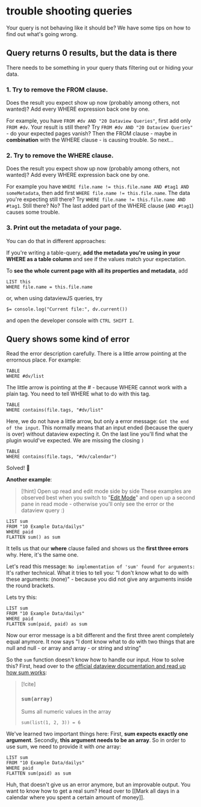 # trouble shooting queries

Your query is not behaving like it should be? We have some tips on how to find out what's going wrong.

## Query returns 0 results, but the data is there

There needs to be something in your query thats filtering out or hiding your data.

### 1. Try to remove the FROM clause.
Does the result you expect show up now (probably among others, not wanted)? Add every WHERE expression back one by one.

For example, you have `FROM #dv AND "20 Dataview Queries"`, first add only `FROM #dv`. Your result is still there? Try `FROM #dv AND "20 Dataview Queries"` - do your expected pages vanish? Then the FROM clause - maybe in **combination** with the WHERE clause - is causing trouble. So next...

### 2. Try to remove the WHERE clause.
Does the result you expect show up now (probably among others, not wanted)? Add every WHERE expression back one by one.

For example you have `WHERE file.name != this.file.name AND #tag1 AND someMetadata`, then add first `WHERE file.name != this.file.name`. The data you're expecting still there? Try `WHERE file.name != this.file.name AND #tag1`. Still there? No? The last added part of the WHERE clause (`AND #tag1`) causes some trouble.


### 3. Print out the metadata of your page. 

You can do that in different approaches:

If you're writing a table-query, **add the metadata you're using in your WHERE as a table column** and see if the values match your expectation.

To **see the whole current page with all its properties and metadata**, add 

```dataview
LIST this
WHERE file.name = this.file.name
```

or, when using dataviewJS queries, try

`$= console.log("Current file:", dv.current())`

and open the developer console with `CTRL SHIFT I`.


## Query shows some kind of error

Read the error description carefully. There is a little arrow pointing at the errornous place. For example:

```dataview
TABLE
WHERE #dv/list
```

The little arrow is pointing at the # - because WHERE cannot work with a plain tag. You need to tell WHERE what to do with this tag.

```dataview
TABLE
WHERE contains(file.tags, "#dv/list"
```

Here, we do not have a little arrow, but only a error message: `Got the end of the input`. This normally means that an input ended (because the query is over) without dataview expecting it. On the last line you'll find what the plugin would've expected. We are missing the closing `)`

```dataview
TABLE
WHERE contains(file.tags, "#dv/calendar")
```

Solved! 🎉

**Another example**:

> [!hint] Open up read and edit mode side by side
> These examples are observed best when you switch to "[Edit Mode](https://help.obsidian.md/How+to/Read+and+edit+modes)" and open up a second pane in read mode - otherwise you'll only see the error or the dataview query :) 

```dataview
LIST sum
FROM "10 Example Data/dailys"
WHERE paid
FLATTEN sum() as sum
```

It tells us that our **where** clause failed and shows us the **first three errors** why. Here, it's the same one. 

Let's read this message: `No implementation of 'sum' found for arguments:`
It's rather technical. What it tries to tell you: "I don't know what to do with these arguments: (none)" - because you did not give any arguments inside the round brackets.

Lets try this: 

```dataview
LIST sum
FROM "10 Example Data/dailys"
WHERE paid
FLATTEN sum(paid, paid) as sum
```

Now our error message is a bit different and the first three arent completely equal anymore. It now says "I dont know what to do with two things that are null and null - or array and array - or string and string"

So the `sum` function doesn't know how to handle our input. How to solve this?
First, head over to the [official dataview documentation and read up how sum works](https://blacksmithgu.github.io/obsidian-dataview/query/functions/#sumarray):

> [!cite]
> ### `sum(array)`
> Sums all numeric values in the array
> ```
> sum(list(1, 2, 3)) = 6
> ```

We've learned two important things here: First, **sum expects exactly one argument**. Secondly, **this argument needs to be an array**. So in order to use sum, we need to provide it with _one_ array:

```dataview
LIST sum
FROM "10 Example Data/dailys"
WHERE paid
FLATTEN sum(paid) as sum
```

Huh, that doesn't give us an error anymore, but an improvable output. You want to know how to get a real sum? Head over to [[Mark all days in a calendar where you spent a certain amount of money]].